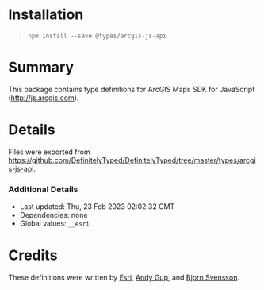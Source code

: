# Installation
> `npm install --save @types/arcgis-js-api`

# Summary
This package contains type definitions for ArcGIS Maps SDK for JavaScript (http://js.arcgis.com).

# Details
Files were exported from https://github.com/DefinitelyTyped/DefinitelyTyped/tree/master/types/arcgis-js-api.

### Additional Details
 * Last updated: Thu, 23 Feb 2023 02:02:32 GMT
 * Dependencies: none
 * Global values: `__esri`

# Credits
These definitions were written by [Esri](https://github.com/Esri), [Andy Gup](https://github.com/andygup), and [Bjorn Svensson](https://github.com/bsvensson).

